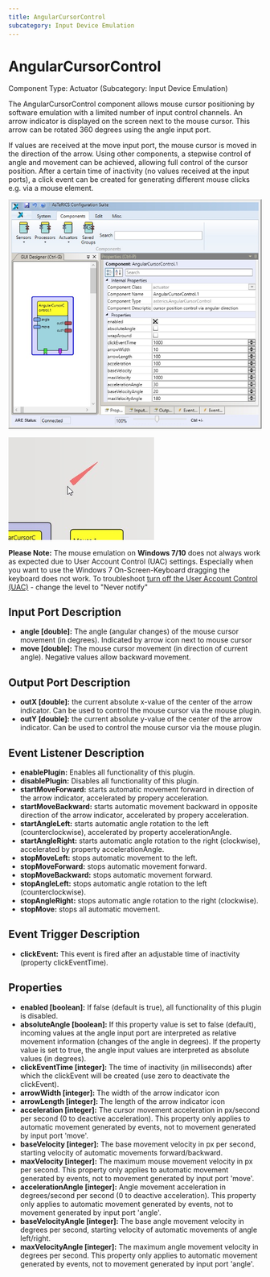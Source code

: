 ```yaml
---
title: AngularCursorControl
subcategory: Input Device Emulation
---
```


# AngularCursorControl

Component Type: Actuator (Subcategory: Input Device Emulation)

The AngularCursorControl component allows mouse cursor positioning by software emulation with a limited number of input control channels. An arrow indicator is displayed on the screen next to the mouse cursor. This arrow can be rotated 360 degrees using the angle input port.

If values are received at the move input port, the mouse cursor is moved in the direction of the arrow. Using other components, a stepwise control of angle and movement can be achieved, allowing full control of the cursor position. After a certain time of inactivity (no values received at the input ports), a click event can be created for generating different mouse clicks e.g. via a mouse element.

![Screenshot: AngularCursorControl plugin](./img/angularcursorcontrol.jpg "Screenshot: AngularCursorControl plugin")

![Screenshot: AngularCursorControl arrow indicator](./img/angularcursorcontrol_demo.jpg "Screenshot: AngularCursorControl arrow indicator")

**Please Note:** The mouse emulation on **Windows 7/10** does not always work as expected due to User Account Control (UAC) settings. Especially when you want to use the Windows 7 On-Screen-Keyboard dragging the keyboard does not work. To troubleshoot [turn off the User Account Control (UAC)][1] - change the level to "Never notify"

## Input Port Description

- **angle \[double\]:** The angle (angular changes) of the mouse cursor movement (in degrees). Indicated by arrow icon next to mouse cursor
- **move \[double\]:** The mouse cursor movement (in direction of current angle). Negative values allow backward movement.

## Output Port Description

- **outX \[double\]:** the current absolute x-value of the center of the arrow indicator. Can be used to control the mouse cursor via the mouse plugin.
- **outY \[double\]:** the current absolute y-value of the center of the arrow indicator. Can be used to control the mouse cursor via the mouse plugin.

## Event Listener Description

- **enablePlugin:** Enables all functionality of this plugin.
- **disablePlugin:** Disables all functionality of this plugin.
- **startMoveForward:** starts automatic movement forward in direction of the arrow indicator, accelerated by propery acceleration.
- **startMoveBackward:** starts automatic movement backward in opposite direction of the arrow indicator, accelerated by propery acceleration.
- **startAngleLeft:** starts automatic angle rotation to the left (counterclockwise), accelerated by property accelerationAngle.
- **startAngleRight:** starts automatic angle rotation to the right (clockwise), accelerated by property accelerationAngle.
- **stopMoveLeft:** stops automatic movement to the left.
- **stopMoveForward:** stops automatic movement forward.
- **stopMoveBackward:** stops automatic movement forward.
- **stopAngleLeft:** stops automatic angle rotation to the left (counterclockwise).
- **stopAngleRight:** stops automatic angle rotation to the right (clockwise).
- **stopMove:** stops all automatic movement.

## Event Trigger Description

- **clickEvent:** This event is fired after an adjustable time of inactivity (property clickEventTime).

## Properties

- **enabled \[boolean\]:** If false (default is true), all functionality of this plugin is disabled.
- **absoluteAngle \[boolean\]:** If this property value is set to false (default), incoming values at the angle input port are interpreted as relative movement information (changes of the angle in degrees). If the property value is set to true, the angle input values are interpreted as absolute values (in degrees).
- **clickEventTime \[integer\]:** The time of inactivity (in milliseconds) after which the clickEvent will be created (use zero to deactivate the clickEvent).
- **arrowWidth \[integer\]:** The width of the arrow indicator icon
- **arrowLength \[integer\]:** The length of the arrow indicator icon
- **acceleration \[integer\]:** The cursor movement acceleration in px/second per second (0 to deactive acceleration). This property only applies to automatic movement generated by events, not to movement generated by input port 'move'.
- **baseVelocity \[integer\]:** The base movement velocity in px per second, starting velocity of automatic movements forward/backward.
- **maxVelocity \[integer\]:** The maximum mouse movement velocity in px per second. This property only applies to automatic movement generated by events, not to movement generated by input port 'move'.
- **accelerationAngle \[integer\]:** Angle movement acceleration in degrees/second per second (0 to deactive acceleration). This property only applies to automatic movement generated by events, not to movement generated by input port 'angle'.
- **baseVelocityAngle \[integer\]:** The base angle movement velocity in degrees per second, starting velocity of automatic movements of angle left/right.
- **maxVelocityAngle \[integer\]:** The maximum angle movement velocity in degrees per second. This property only applies to automatic movement generated by events, not to movement generated by input port 'angle'.

[1]: http://windows.microsoft.com/en-au/windows/turn-user-account-control-on-off#1TC=windows-7
